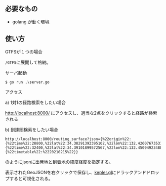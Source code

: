 
## 必要なもの

- golang が動く環境

## 使い方

GTFSが１つの場合

``/GTFS``に展開して格納。

サーバ起動

```
$ go run .\server.go
```

アクセス

a) 1対1の経路検索をしたい場合

[http://localhost:8000/](http://localhost:8000/) にアクセスし、適当な2点をクリックすると経路が検索される

b) 到達圏検索をしたい場合

```
http://localhost:8000/routing_surface?json={%22origin%22:{%22time%22:28800,%22lat%22:34.38291392395102,%22lon%22:132.4260767353174},%22destination%22:{%22time%22:32400,%22lat%22:34.39101899572567,%22lon%22:132.45094923488853},%22json_only%22:true,%22properties%22:{%22timetable%22:%2220210215%22}}
```
のようにjsonに出発地と到着地の緯度経度を指定する。

表示されたGeoJSONを右クリックで保存し、[kepler.gl](https://kepler.gl/demo)にドラックアンドドロップすると可視化される。